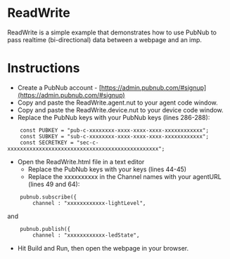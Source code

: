 ReadWrite
=========

ReadWrite is a simple example that demonstrates how to use PubNub to pass realtime (bi-directional) data between a webpage and an imp.

Instructions
============

- Create a PubNub account - [https://admin.pubnub.com/#signup](https://admin.pubnub.com/#signup)
- Copy and paste the ReadWrite.agent.nut to your agent code window.
- Copy and paste the ReadWrite.device.nut to your device code window.
- Replace the PubNub keys with your PubNub keys (lines 286-288):

```
	const PUBKEY = "pub-c-xxxxxxxx-xxxx-xxxx-xxxx-xxxxxxxxxxxx";
	const SUBKEY = "sub-c-xxxxxxxx-xxxx-xxxx-xxxx-xxxxxxxxxxxx";
	const SECRETKEY = "sec-c-xxxxxxxxxxxxxxxxxxxxxxxxxxxxxxxxxxxxxxxxxxxxxxxx";
```

- Open the ReadWrite.html file in a text editor
  - Replace the PubNub keys with your keys (lines 44-45)
  - Replace the xxxxxxxxxx in the Channel names with your agentURL (lines 49 and 64):
  
```
	pubnub.subscribe({
    	channel : "xxxxxxxxxxxx-lightLevel",
```

and

```
	pubnub.publish({
		channel : "xxxxxxxxxxxx-ledState",
```

- Hit Build and Run, then open the webpage in your browser.
